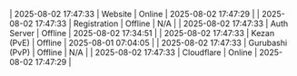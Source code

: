 | 2025-08-02 17:47:33 | Website | Online | 2025-08-02 17:47:29 |
| 2025-08-02 17:47:33 | Registration | Offline | N/A |
| 2025-08-02 17:47:33 | Auth Server | Offline | 2025-08-02 17:34:51 |
| 2025-08-02 17:47:33 | Kezan (PvE) | Offline | 2025-08-01 07:04:05 |
| 2025-08-02 17:47:33 | Gurubashi (PvP) | Offline | N/A |
| 2025-08-02 17:47:33 | Cloudflare | Online | 2025-08-02 17:47:29 |
